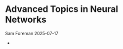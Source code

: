 # Advanced Topics in Neural Networks
Sam Foreman
2025-07-17

<link rel="preconnect" href="https://fonts.googleapis.com">

- 
